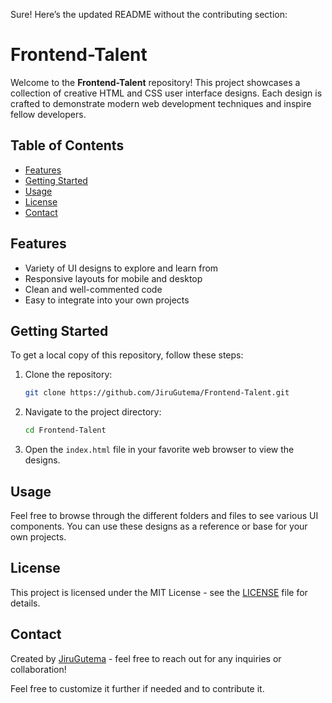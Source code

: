 Sure! Here’s the updated README without the contributing section:

# Frontend-Talent

Welcome to the **Frontend-Talent** repository! This project showcases a collection of creative HTML and CSS user interface designs. Each design is crafted to demonstrate modern web development techniques and inspire fellow developers.

## Table of Contents

- [Features](#features)
- [Getting Started](#getting-started)
- [Usage](#usage)
- [License](#license)
- [Contact](#contact)

## Features

- Variety of UI designs to explore and learn from
- Responsive layouts for mobile and desktop
- Clean and well-commented code
- Easy to integrate into your own projects

## Getting Started

To get a local copy of this repository, follow these steps:

1. Clone the repository:

   ```bash
   git clone https://github.com/JiruGutema/Frontend-Talent.git
   ```

2. Navigate to the project directory:

   ```bash
   cd Frontend-Talent
   ```

3. Open the `index.html` file in your favorite web browser to view the designs.

## Usage

Feel free to browse through the different folders and files to see various UI components. You can use these designs as a reference or base for your own projects.

## License

This project is licensed under the MIT License - see the [LICENSE](LICENSE) file for details.

## Contact

Created by [JiruGutema](https://github.com/jirugutema) - feel free to reach out for any inquiries or collaboration!

Feel free to customize it further if needed and to contribute it.
